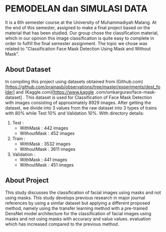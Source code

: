 # PEMODELAN dan SIMULASI DATA
It is a 6th semester course at the University of Muhammadiyah Malang. At the end of this semester, assigned to make a final project based on the material that has been studied. Our group chose the classification material, which in our opinion this image classification is quite easy to complete in order to fulfill the final semester assignment. The topic we chose was related to "Classification Face Mask Detection Using Mask and Without Mask".

## About Dataset 
In compiling this project using datasets obtained from (Github.com)[https://github.com/prajnasb/observations/tree/master/experiments/dest_folder] and (Kaggle.com)[https://www.kaggle .com/omkargurav/face-mask-dataset] . This dataset is used for Classification of Face Mask Detection with images consisting of approximately 8929 images. After getting the dataset, we divide into 3 values from the raw dataset into 3 types of trains with 80% while Test 10% and Validation 10%. With directory details:
  1. Test :
     * WithMask : 442 images
     * WithoutMask : 452 images
  2. Train :
     * WithMask : 3532 images
     * WithoutMask : 3611 images
  3. Validation :
     * WithMask : 441 images
     * WithoutMask : 451 images
  
## About Project
This study discusses the classification of facial images using masks and not using masks. This study develops previous research in major journal references by using a similar dataset but applying a different proposed method, namely using the transfer learning method with a pre-trained DensNet model architecture for the classification of facial images using masks and not using masks with accuracy and value values. evaluation which has increased compared to the previous method.
